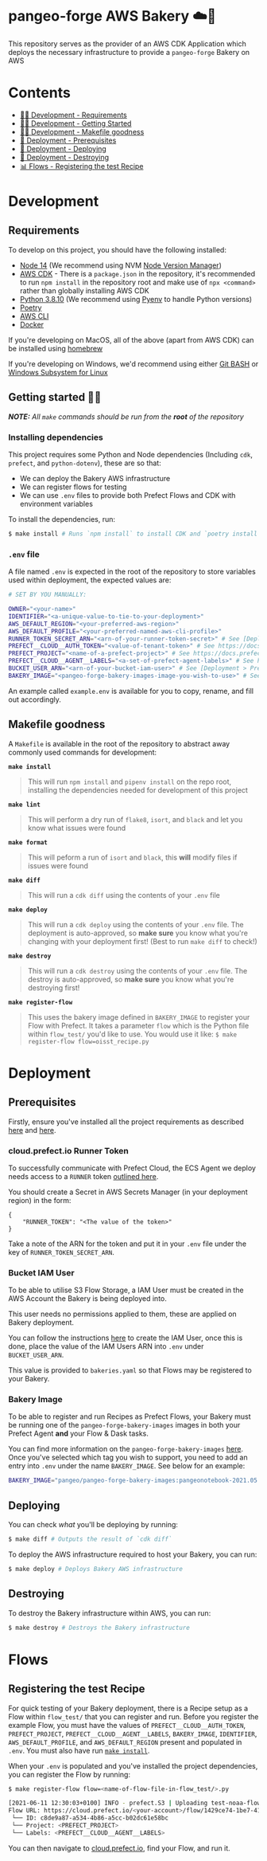 # pangeo-forge AWS Bakery ☁️🍞

This repository serves as the provider of an AWS CDK Application which deploys the necessary infrastructure to provide a `pangeo-forge` Bakery on AWS

# Contents

* [🧑‍💻 Development - Requirements](#requirements)
* [🧑‍💻 Development - Getting Started](#getting-started-🏃‍♀️)
* [🧑‍💻 Development - Makefile goodness](#makefile-goodness)
* [🚀 Deployment - Prerequisites](#prerequisites)
* [🚀 Deployment - Deploying](#deploying)
* [🚀 Deployment - Destroying](#destroying)
* [📊 Flows - Registering the test Recipe](#registering-the-test-recipe)

# Development

## Requirements

To develop on this project, you should have the following installed:

* [Node 14](https://nodejs.org/en/) (We recommend using NVM [Node Version Manager](https://github.com/nvm-sh/nvm))
* [AWS CDK](https://docs.aws.amazon.com/cdk/latest/guide/getting_started.html) - There is a `package.json` in the repository, it's recommended to run `npm install` in the repository root and make use of `npx <command>` rather than globally installing AWS CDK
* [Python 3.8.10](https://www.python.org/downloads/) (We recommend using [Pyenv](https://github.com/pyenv/pyenv) to handle Python versions)
* [Poetry](https://github.com/python-poetry/poetry)
* [AWS CLI](https://docs.aws.amazon.com/cli/latest/userguide/cli-chap-welcome.html)
* [Docker](https://docs.docker.com/get-docker/)

If you're developing on MacOS, all of the above (apart from AWS CDK) can be installed using [homebrew](https://brew.sh/)

If you're developing on Windows, we'd recommend using either [Git BASH](https://gitforwindows.org/) or [Windows Subsystem for Linux](https://docs.microsoft.com/en-us/windows/wsl/install-win10)

## Getting started 🏃‍♀️

_**NOTE:** All `make` commands should be run from the **root** of the repository_

### Installing dependencies

This project requires some Python and Node dependencies (Including `cdk`, `prefect`, and `python-dotenv`), these are so that:

* We can deploy the Bakery AWS infrastructure
* We can register flows for testing
* We can use `.env` files to provide both Prefect Flows and CDK with environment variables

To install the dependencies, run:

```bash
$ make install # Runs `npm install` to install CDK and `poetry install` to install all the Python dependencies required
```

### `.env` file

A file named `.env` is expected in the root of the repository to store variables used within deployment, the expected values are:

```bash
# SET BY YOU MANUALLY:

OWNER="<your-name>"
IDENTIFIER="<a-unique-value-to-tie-to-your-deployment>"
AWS_DEFAULT_REGION="<your-preferred-aws-region>"
AWS_DEFAULT_PROFILE="<your-preferred-named-aws-cli-profile>"
RUNNER_TOKEN_SECRET_ARN="<arn-of-your-runner-token-secret>" # See [Deployment - Prerequisites > Prerequisites > cloud.prefect.io Runner Token]
PREFECT__CLOUD__AUTH_TOKEN="<value-of-tenant-token>" # See https://docs.prefect.io/orchestration/concepts/tokens.html#tenant - This is used to support flow registration
PREFECT_PROJECT="<name-of-a-prefect-project>" # See https://docs.prefect.io/orchestration/concepts/projects.html#creating-a-project - This is where the bakery's test flows will be registered
PREFECT__CLOUD__AGENT__LABELS="<a-set-of-prefect-agent-labels>" # See https://docs.prefect.io/orchestration/agents/overview.html#labels - These will be registered with the deployed agent to limit which flows should be executed by the agent
BUCKET_USER_ARN="<arn-of-your-bucket-iam-user>" # See [Deployment > Prerequisites > Bucket IAM User]
BAKERY_IMAGE="<pangeo-forge-bakery-images-image-you-wish-to-use>" # See [Deployment > Prerequisites > Bakery Image]
```

An example called `example.env` is available for you to copy, rename, and fill out accordingly.

## Makefile goodness

A `Makefile` is available in the root of the repository to abstract away commonly used commands for development:

**`make install`**

> This will run `npm install` and `pipenv install` on the repo root, installing the dependencies needed for development of this project

**`make lint`**

> This will perform a dry run of `flake8`, `isort`, and `black` and let you know what issues were found

**`make format`**

> This will peform a run of `isort` and `black`, this **will** modify files if issues were found

**`make diff`**

> This will run a `cdk diff` using the contents of your `.env` file

**`make deploy`**

> This will run a `cdk deploy` using the contents of your `.env` file. The deployment is auto-approved, so **make sure** you know what you're changing with your deployment first! (Best to run `make diff` to check!)

**`make destroy`**

> This will run a `cdk destroy` using the contents of your `.env` file. The destroy is auto-approved, so **make sure** you know what you're destroying first!

**`make register-flow`**

> This uses the bakery image defined in `BAKERY_IMAGE` to register your Flow with Prefect. It takes a parameter `flow` which is the Python file within `flow_test/` you'd like to use. You would use it like: `$ make register-flow flow=oisst_recipe.py`

# Deployment

## Prerequisites

Firstly, ensure you've installed all the project requirements as described [here](#requirements) and [here](#getting-started-🏃‍♀️).

### cloud.prefect.io Runner Token

To successfully communicate with Prefect Cloud, the ECS Agent we deploy needs access to a `RUNNER` token [outlined here](https://docs.prefect.io/orchestration/agents/overview.html#tokens).

You should create a Secret in AWS Secrets Manager (in your deployment region) in the form:

```
{
    "RUNNER_TOKEN": "<The value of the token>"
}
```

Take a note of the ARN for the token and put it in your `.env` file under the key of `RUNNER_TOKEN_SECRET_ARN`.

### Bucket IAM User

To be able to utilise S3 Flow Storage, a IAM User must be created in the AWS Account the Bakery is being deployed into.

This user needs no permissions applied to them, these are applied on Bakery deployment.

You can follow the instructions [here](https://docs.aws.amazon.com/IAM/latest/UserGuide/id_users_create.html) to create the IAM User, once this is done, place the value of the IAM Users ARN into `.env` under `BUCKET_USER_ARN`.

This value is provided to `bakeries.yaml` so that Flows may be registered to your Bakery.

### Bakery Image

To be able to register and run Recipes as Prefect Flows, your Bakery must be running one of the `pangeo-forge-bakery-images` images in both your Prefect Agent **and** your Flow & Dask tasks.

You can find more information on the `pangeo-forge-bakery-images` [here](https://github.com/pangeo-forge/pangeo-forge-bakery-images). Once you've selected which tag you wish to support, you need to add an entry into `.env` under the name `BAKERY_IMAGE`. See below for an example:

```bash
BAKERY_IMAGE="pangeo/pangeo-forge-bakery-images:pangeonotebook-2021.05.15_prefect-0.14.19_pangeoforgerecipes-0.3.4"
```

## Deploying

You can check _what_ you'll be deploying by running:

```bash
$ make diff # Outputs the result of `cdk diff`
```

To deploy the AWS infrastructure required to host your Bakery, you can run:

```bash
$ make deploy # Deploys Bakery AWS infrastructure
```

## Destroying

To destroy the Bakery infrastructure within AWS, you can run:

```bash
$ make destroy # Destroys the Bakery infrastructure
```

# Flows

## Registering the test Recipe

For quick testing of your Bakery deployment, there is a Recipe setup as a Flow within `flow_test/` that you can register and run. Before you register the example Flow, you must have the values of `PREFECT__CLOUD__AUTH_TOKEN`, `PREFECT_PROJECT`, `PREFECT__CLOUD__AGENT__LABELS`, `BAKERY_IMAGE`, `IDENTIFIER`, `AWS_DEFAULT_PROFILE`, and `AWS_DEFAULT_REGION` present and populated in `.env`. You must also have run [`make install`](#makefile-goodness).

When your `.env` is populated and you've installed the project dependencies, you can register the Flow by running:

```bash
$ make register-flow flow=<name-of-flow-file-in-flow_test/>.py

[2021-06-11 12:30:03+0100] INFO - prefect.S3 | Uploading test-noaa-flow/2021-06-11t11-30-03-443149-00-00 to <storage-bucket>
Flow URL: https://cloud.prefect.io/<your-account>/flow/1429ce74-1be7-412f-bc03-2553d79d7752
 └── ID: c8de9a87-a534-4b86-a5cc-b02dc61e58bc
 └── Project: <PREFECT_PROJECT>
 └── Labels: <PREFECT__CLOUD__AGENT__LABELS>
```

You can then navigate to [cloud.prefect.io](https://cloud.prefect.io/), find your Flow, and run it.
